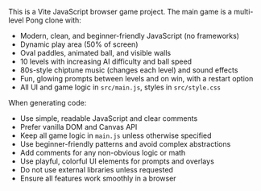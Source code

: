 <!-- Use this file to provide workspace-specific custom instructions to Copilot. For more details, visit https://code.visualstudio.com/docs/copilot/copilot-customization#_use-a-githubcopilotinstructionsmd-file -->

This is a Vite JavaScript browser game project. The main game is a multi-level Pong clone with:
- Modern, clean, and beginner-friendly JavaScript (no frameworks)
- Dynamic play area (50% of screen)
- Oval paddles, animated ball, and visible walls
- 10 levels with increasing AI difficulty and ball speed
- 80s-style chiptune music (changes each level) and sound effects
- Fun, glowing prompts between levels and on win, with a restart option
- All UI and game logic in `src/main.js`, styles in `src/style.css`

When generating code:
- Use simple, readable JavaScript and clear comments
- Prefer vanilla DOM and Canvas API
- Keep all game logic in `main.js` unless otherwise specified
- Use beginner-friendly patterns and avoid complex abstractions
- Add comments for any non-obvious logic or math
- Use playful, colorful UI elements for prompts and overlays
- Do not use external libraries unless requested
- Ensure all features work smoothly in a browser
